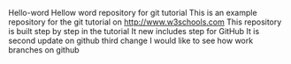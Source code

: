 Hello-word
Hellow word repository for git tutorial
This is an example repository for the git tutorial on http://www.w3schools.com
This repository is built step by step in the tutorial
It new includes step for GitHub
It is second update on github
third change
I would like to see how work branches on github
